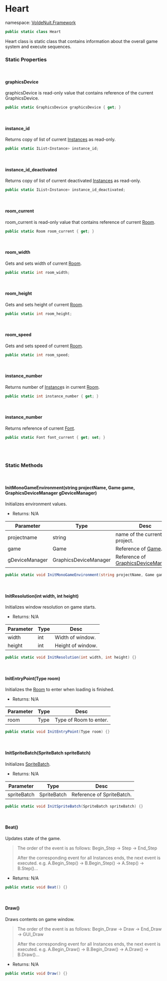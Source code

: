 # Heart

namespace: [VoldeNuit.Framework](/Framework.md)

```C#
public static class Heart
```

Heart class is static class that 
contains information about the overall game system and 
execute sequences.


### Static Properties

</br>

#### graphicsDevice

graphicsDevice is read-only value that contains reference of the current GraphicsDevice.

```C#
public static GraphicsDevice graphicsDevice { get; }
```

</br>

#### instance_id

Returns copy of list of current [Instances](/Instances/Instance.md) as read-only.

```C#
public static IList<Instance> instance_id;
```

</br>

#### instance_id_deactivated

Returns copy of list of current deactivated [Instances](/Instances/Instance.md) as read-only.

```C#
public static IList<Instance> instance_id_deactivated;
```

</br>

#### room_current

room_current is read-only value that contains reference of current [Room](/Display/Room.md).

```C#
public static Room room_current { get; }
```

</br>

#### room_width

Gets and sets width of current [Room](/Display/Room.md).

```C#
public static int room_width;
```

</br>

#### room_height

Gets and sets height of current [Room](/Display/Room.md).

```C#
public static int room_height;
```

</br>

#### room_speed

Gets and sets speed of current [Room](/Display/Room.md).

```C#
public static int room_speed;
```

</br>

#### instance_number

Returns number of [Instance](/Instances/Instance.md)s in current [Room](/Display/Room.md).

```C#
public static int instance_number { get; }
```

</br>

#### instance_number

Returns reference of current [Font](/Drawing/Font.md).

```C#
public static Font font_current { get; set; }
```

</br></br>

### Static Methods

</br>

#### InitMonoGameEnvironment(string projectName, Game game, GraphicsDeviceManager gDeviceManager)

Initializes environment values.

- Returns: N/A

|Parameter|Type|Desc|
|---|---|---|
|projectname|string|name of the current project.|
|game|Game|Reference of [Game](https://docs.monogame.net/api/Microsoft.Xna.Framework.Game.html).|
|gDeviceManager|GraphicsDeviceManager|Reference of [GraphicsDeviceManager](https://docs.monogame.net/api/Microsoft.Xna.Framework.GraphicsDeviceManager.html).|

```C#
public static void InitMonoGameEnvironment(string projectName, Game game, GraphicsDeviceManager gdevicemanager) {}
```

</br>

#### InitResolution(int width, int height)

Initializes window resolution on game starts.

- Returns: N/A

|Parameter|Type|Desc|
|---|---|---|
|width|int|Width of window.|
|height|int|Height of window.|

```C#
public static void InitResolution(int width, int height) {}
```

</br>

#### InitEntryPoint(Type room)

Initializes the [Room](/Display/Room.md) to enter when loading is finished.

- Returns: N/A

|Parameter|Type|Desc|
|---|---|---|
|room|Type|Type of Room to enter.|

```C#
public static void InitEntryPoint(Type room) {}
```

</br>

#### InitSpriteBatch(SpriteBatch spriteBatch)

Initializes [SpriteBatch](https://docs.monogame.net/api/Microsoft.Xna.Framework.Graphics.SpriteBatch.html).

- Returns: N/A

|Parameter|Type|Desc|
|---|---|---|
|spriteBatch|SpriteBatch|Reference of SpriteBatch.|

```C#
public static void InitSpriteBatch(SpriteBatch spriteBatch) {}
```

</br>

#### Beat()

Updates state of the game.

> The order of the event is as follows:
> Begin_Step -> Step -> End_Step
> 
> After the corresponding event for all Instances ends, the next event is executed.
> e.g. A.Begin_Step() -> B.Begin_Step() -> A.Step() -> B.Step()...

- Returns: N/A

```C#
public static void Beat() {}
```

</br>

#### Draw()

Draws contents on game window.

> The order of the event is as follows:
> Begin_Draw -> Draw -> End_Draw -> GUI_Draw
> 
> After the corresponding event for all Instances ends, the next event is executed.
> e.g. A.Begin_Draw() -> B.Begin_Draw() -> A.Draw() -> B.Draw()...

- Returns: N/A

```C#
public static void Draw() {}
```